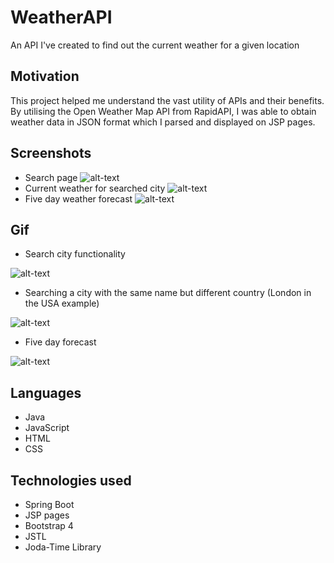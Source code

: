 # WeatherAPI
An API I've created to find out the current weather for a given location
## Motivation
This project helped me understand the vast utility of APIs and their benefits. By utilising the Open Weather Map API from RapidAPI, I was able to obtain weather data in JSON format which I parsed and displayed on JSP pages.
## Screenshots
- Search page
![alt-text](https://github.com/PSReyat/WeatherAPI/blob/master/WeatherAPI_README.md%20at%20master%20%C2%B7%20PSReyat_WeatherAPI%20-%20Google%20Chrome%2026_03_2021%2014_44_20.png)
- Current weather for searched city
![alt-text](https://github.com/PSReyat/WeatherAPI/blob/master/WeatherAPI_README.md%20at%20master%20%C2%B7%20PSReyat_WeatherAPI%20-%20Google%20Chrome%2026_03_2021%2014_44_38.png)
- Five day weather forecast
![alt-text](https://github.com/PSReyat/WeatherAPI/blob/master/WeatherAPI_README.md%20at%20master%20%C2%B7%20PSReyat_WeatherAPI%20-%20Google%20Chrome%2026_03_2021%2014_44_53.png)
## Gif
- Search city functionality

![alt-text](https://media.giphy.com/media/aTWkdighzUiwfzxrA5/giphy.gif)
- Searching a city with the same name but different country (London in the USA example)

![alt-text](https://media.giphy.com/media/GJcFTzXWfnRlffBlZc/giphy.gif)
- Five day forecast

![alt-text](https://media.giphy.com/media/gt0hmdGvHT0lnC5wAU/giphy.gif)
## Languages
- Java
- JavaScript
- HTML
- CSS
## Technologies used
- Spring Boot
- JSP pages
- Bootstrap 4
- JSTL
- Joda-Time Library

